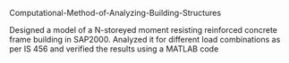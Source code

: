 Computational-Method-of-Analyzing-Building-Structures

Designed a model of a N-storeyed moment resisting reinforced concrete frame building in SAP2000. Analyzed it for different load combinations as per IS 456 and verified the results using a MATLAB code
